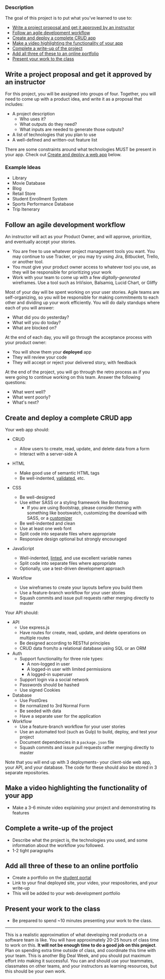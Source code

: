 ### Description



The goal of this project is to put what you've learned to use to:

*   [Write a project proposal and get it approved by an instructor](#proposal)
*   [Follow an agile development workflow](#agile)
*   [Create and deploy a complete CRUD app](#create-deploy)
*   [Make a video highlighting the functionality of your app](#video)
*   [Complete a write-up of the project](#write-up)
*   [Add all three of these to an online portfolio](#portfolio)
*   [Present your work to the class](#present)



## Write a project proposal and get it approved by an instructor

For this project, you will be assigned into groups of four. Together, you will
need to come up with a product idea, and write it as a proposal that includes:

*   A project description
    *   Who uses it?
    *   What outputs do they need?
    *   What inputs are needed to generate those outputs?
*   A list of technologies that you plan to use
*   A well-defined and written-out feature list

There are some constraints around what technologies MUST be present in your
app. Check out [Create and deploy a web app](#create-deploy) below.

### Example Ideas

*   Library
*   Movie Database
*   Blog
*   Retail Store
*   Student Enrollment System
*   Sports Performance Database
*   Trip Itenerary



## Follow an agile development workflow

An instructor will act as your Product Owner, and will approve, prioritize, and
eventually accept your stories.

*   You are free to use whatever project management tools you want. You may
    continue to use Tracker, or you may try using Jira, Bitbucket, Trello, or
    another tool.
*   You must give your product owner access to whatever tool you use, as they
    will be responsible for prioritizing your work
*   Work with your team to come up with a few _digitally-generated_ wireframes.
    Use a tool such as InVision, Balsamiq, Lucid Chart, or Gliffy

Most of your day will be spent working on your user stories. Agile teams are
self-organizing, so you will be responsible for making commitments to each
other and dividing up your work efficiently. You will do daily standups where
each of you will answer:

*   What did you do yesterday?
*   What will you do today?
*   What are blocked on?

At the end of each day, you will go through the acceptance process with your
product owner:

*   You will show them your **deployed** app
*   They will review your code
*   They will accept or reject your delivered story, with feedback

At the end of the project, you will go through the retro process as if you were
going to continue working on this team. Answer the following questions:

*   What went well?
*   What went poorly?
*   What's next?



## Create and deploy a complete CRUD app

Your web app should:

*   CRUD
    *   Allow users to create, read, update, and delete data from a form
    *   Interact with a server-side A
*   HTML

    *   Make good use of semantic HTML tags
    *   Be well-indented, [validated](https://validator.w3.org/nu/), etc.
*   CSS

    *   Be well-designed
    *   Use either SASS or a styling framework like Bootstrap
        *   If you are using Bootstrap, please consider theming with something
            like bootswatch, customizing the download with SASS, or a
            [customizer](http://getbootstrap.com/customize/)
    *   Be well-indented and clean
    *   Use at least one web font
    *   Split code into separate files where appropriate
    *   Responsive design optional but strongly encouraged
*   JavaScript

    *   Well-indented, [linted](http://www.javascriptlint.com/online_lint.php),
        and use excellent variable names
    *   Split code into separate files where appropriate
    *   Optionally, use a test-driven development approach
*   Workflow

    *   Use wireframes to create your layouts before you build them
    *   Use a feature-branch workflow for your user stories
    *   Squash commits and issue pull requests rather merging directly to
        master

Your API should:

*   API
    *   Use express.js
    *   Have routes for create, read, update, and delete operations on multiple
        routes
    *   Be designed according to RESTful principles
    *   CRUD data from/to a relational database using SQL or an ORM
*   Auth
    *   Support functionality for three role types:
        *   A non-logged in user
        *   A logged-in user with limited permissions
        *   A logged-in superuser
    *   Support login via a social network
    *   Passwords should be hashed
    *   Use signed Cookies
*   Database
    *   Use PostGres
    *   Be normalized to 3rd Normal Form
    *   Be seeded with data
    *   Have a separate user for the application
*   Workflow
    *   Use a feature-branch workflow for your user stories
    *   Use an automated tool (such as Gulp) to build, deploy, and test your
        project
    *   Document dependencies in a `package.json` file
    *   Squash commits and issue pull requests rather merging directly to
        master

Note that you will end up with 3 deployments- your client-side web app, your
API, and your database. The code for these should also be stored in 3 separate
repositories.



## Make a video highlighting the functionality of your app

*   Make a 3-6 minute video explaining your project and demonstrating its
    features



## Complete a write-up of the project

*   Describe what the project is, the technologies you used, and some
    information about the workflow you followed.
*   1-2 tight paragraphs



## Add all three of these to an online portfolio

*   Create a portfolio on the [student portal](http://students.galvanize.com)
*   Link to your final deployed site, your video, your respositories, and your
    write-up
*   This will be added to your web development portfolio



## Present your work to the class

*   Be prepared to spend ~10 minutes presenting your work to the class.

* * *

This is a realistic approximation of what developing real products on a
software team is like. You will have approximately 20-25 hours of class time to
work on this. **It will not be enough time to do a good job on this project**.
Plan on spending extra time outside of class, and coordinate this time with
your team. This is another Big Deal Week, and you should put maximum effort
into making it successful. You can and should use your teammates, classmates on
other teams, and your instructors as learning resources, but this should be
your own work.
